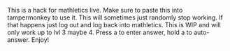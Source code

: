 This is a hack for mathletics live.
Make sure to paste this into tampermonkey to use it.
This will sometimes just randomly stop working.
If that happens just log out and log back into mathletics.
This is WIP and will only work up to lvl 3 maybe 4.
Press a to enter answer, hold a to auto-answer.
Enjoy!
